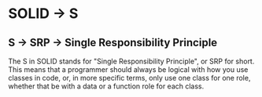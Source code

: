 # SOLID -> S

## S -> SRP -> Single Responsibility Principle

The S in SOLID stands for "Single Responsibility Principle", or SRP for short. This means that a programmer should always
be logical with how you use classes in code, or, in more specific terms, only use one class for one role, whether that be
with a data or a function role for each class.
